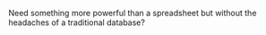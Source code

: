 Need something more powerful than a spreadsheet but without the headaches of a traditional database?